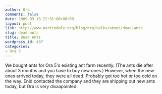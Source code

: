 ```yaml
---
author: Ora
comments: false
date: 2009-03-18 22:31:00+00:00
layout: post
link: http://www.martindale.org/blog/ora/talks/about/dead-ants
slug: dead-ants
title: Dead Ants
wordpress_id: 437
categories:
- Ora 5
---
```


We bought ants for Ora 5's existing ant farm recently. (The ants die after about 3 months and you have to buy new ones.) However, when the new ones arrived today, they were all dead. Probably got too hot or too cold on the way. Enid contacted the company and they are shipping out new ants today, but Ora is very disaapointed.
